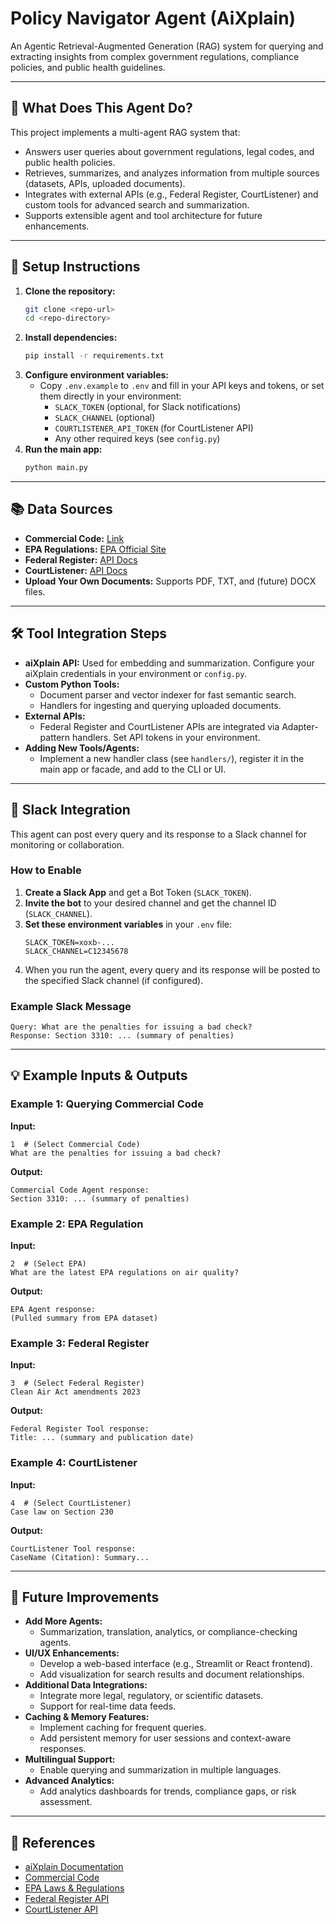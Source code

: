 # Policy Navigator Agent (AiXplain)

An Agentic Retrieval-Augmented Generation (RAG) system for querying and extracting insights from complex government regulations, compliance policies, and public health guidelines.

---

## 🧠 What Does This Agent Do?

This project implements a multi-agent RAG system that:
- Answers user queries about government regulations, legal codes, and public health policies.
- Retrieves, summarizes, and analyzes information from multiple sources (datasets, APIs, uploaded documents).
- Integrates with external APIs (e.g., Federal Register, CourtListener) and custom tools for advanced search and summarization.
- Supports extensible agent and tool architecture for future enhancements.

---

## 🚀 Setup Instructions

1. **Clone the repository:**
   ```bash
   git clone <repo-url>
   cd <repo-directory>
   ```
2. **Install dependencies:**
   ```bash
   pip install -r requirements.txt
   ```
3. **Configure environment variables:**
   - Copy `.env.example` to `.env` and fill in your API keys and tokens, or set them directly in your environment:
     - `SLACK_TOKEN` (optional, for Slack notifications)
     - `SLACK_CHANNEL` (optional)
     - `COURTLISTENER_API_TOKEN` (for CourtListener API)
     - Any other required keys (see `config.py`)
4. **Run the main app:**
   ```bash
   python main.py
   ```

---

## 📚 Data Sources

- **Commercial Code:** [Link](https://leginfo.legislature.ca.gov/faces/codesTOCSelected.xhtml?tocCode=COM&tocTitle=+Commercial+Code+-+COM)
- **EPA Regulations:** [EPA Official Site](https://www.epa.gov/laws-regulations)
- **Federal Register:** [API Docs](https://www.federalregister.gov/developers/documentation/api/v1)
- **CourtListener:** [API Docs](https://www.courtlistener.com/api/rest-info/)
- **Upload Your Own Documents:** Supports PDF, TXT, and (future) DOCX files.

---

## 🛠️ Tool Integration Steps

- **aiXplain API:** Used for embedding and summarization. Configure your aiXplain credentials in your environment or `config.py`.
- **Custom Python Tools:**
  - Document parser and vector indexer for fast semantic search.
  - Handlers for ingesting and querying uploaded documents.
- **External APIs:**
  - Federal Register and CourtListener APIs are integrated via Adapter-pattern handlers. Set API tokens in your environment.
- **Adding New Tools/Agents:**
  - Implement a new handler class (see `handlers/`), register it in the main app or facade, and add to the CLI or UI.

---

## 🔔 Slack Integration

This agent can post every query and its response to a Slack channel for monitoring or collaboration.

### How to Enable

1. **Create a Slack App** and get a Bot Token (`SLACK_TOKEN`).
2. **Invite the bot** to your desired channel and get the channel ID (`SLACK_CHANNEL`).
3. **Set these environment variables** in your `.env` file:
   ```
   SLACK_TOKEN=xoxb-...
   SLACK_CHANNEL=C12345678
   ```
4. When you run the agent, every query and its response will be posted to the specified Slack channel (if configured).

### Example Slack Message

```
Query: What are the penalties for issuing a bad check?
Response: Section 3310: ... (summary of penalties)
```

---

## 💡 Example Inputs & Outputs

### Example 1: Querying Commercial Code
**Input:**
```
1  # (Select Commercial Code)
What are the penalties for issuing a bad check?
```
**Output:**
```
Commercial Code Agent response:
Section 3310: ... (summary of penalties)
```

### Example 2: EPA Regulation
**Input:**
```
2  # (Select EPA)
What are the latest EPA regulations on air quality?
```
**Output:**
```
EPA Agent response:
(Pulled summary from EPA dataset)
```

### Example 3: Federal Register
**Input:**
```
3  # (Select Federal Register)
Clean Air Act amendments 2023
```
**Output:**
```
Federal Register Tool response:
Title: ... (summary and publication date)
```

### Example 4: CourtListener
**Input:**
```
4  # (Select CourtListener)
Case law on Section 230
```
**Output:**
```
CourtListener Tool response:
CaseName (Citation): Summary...
```

---

## 🔮 Future Improvements

- **Add More Agents:**
  - Summarization, translation, analytics, or compliance-checking agents.
- **UI/UX Enhancements:**
  - Develop a web-based interface (e.g., Streamlit or React frontend).
  - Add visualization for search results and document relationships.
- **Additional Data Integrations:**
  - Integrate more legal, regulatory, or scientific datasets.
  - Support for real-time data feeds.
- **Caching & Memory Features:**
  - Implement caching for frequent queries.
  - Add persistent memory for user sessions and context-aware responses.
- **Multilingual Support:**
  - Enable querying and summarization in multiple languages.
- **Advanced Analytics:**
  - Add analytics dashboards for trends, compliance gaps, or risk assessment.

---

## 📖 References
- [aiXplain Documentation](https://docs.aixplain.com/)
- [Commercial Code](https://leginfo.legislature.ca.gov/faces/codesTOCSelected.xhtml?tocCode=COM&tocTitle=+Commercial+Code+-+COM)
- [EPA Laws & Regulations](https://www.epa.gov/laws-regulations)
- [Federal Register API](https://www.federalregister.gov/developers/documentation/api/v1)
- [CourtListener API](https://www.courtlistener.com/api/rest-info/)
